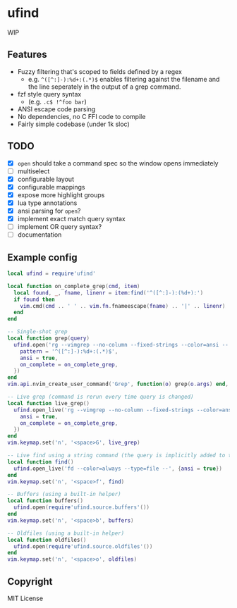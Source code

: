 ufind
=====

WIP

Features
--------
  - Fuzzy filtering that's scoped to fields defined by a regex
    - e.g. `^([^:]-):%d+:(.*)$` enables filtering against the filename and the line seperately in
      the output of a grep command.
  - fzf style query syntax
    - (e.g. `.c$ !^foo bar`)
  - ANSI escape code parsing
  - No dependencies, no C FFI code to compile
  - Fairly simple codebase (under 1k sloc)

TODO
----
  - [x] `open` should take a command spec so the window opens immediately
  - [ ] multiselect
  - [x] configurable layout
  - [x] configurable mappings
  - [x] expose more highlight groups
  - [x] lua type annotations
  - [x] ansi parsing for `open`?
  - [x] implement exact match query syntax
  - [ ] implement OR query syntax?
  - [ ] documentation

Example config
--------------
```lua
local ufind = require'ufind'

local function on_complete_grep(cmd, item)
  local found, _, fname, linenr = item:find('^([^:]-):(%d+):')
  if found then
    vim.cmd(cmd .. ' ' .. vim.fn.fnameescape(fname) .. '|' .. linenr)
  end
end

-- Single-shot grep
local function grep(query)
  ufind.open('rg --vimgrep --no-column --fixed-strings --color=ansi --' .. query, {
    pattern = '^([^:]-):%d+:(.*)$',
    ansi = true,
    on_complete = on_complete_grep,
  })
end
vim.api.nvim_create_user_command('Grep', function(o) grep(o.args) end, {nargs = '+'})

-- Live grep (command is rerun every time query is changed)
local function live_grep()
  ufind.open_live('rg --vimgrep --no-column --fixed-strings --color=ansi -- ', {
    ansi = true,
    on_complete = on_complete_grep,
  })
end
vim.keymap.set('n', '<space>G', live_grep)

-- Live find using a string command (the query is implicitly added to the end)
local function find()
  ufind.open_live('fd --color=always --type=file --', {ansi = true})
end
vim.keymap.set('n', '<space>f', find)

-- Buffers (using a built-in helper)
local function buffers()
  ufind.open(require'ufind.source.buffers'())
end
vim.keymap.set('n', '<space>b', buffers)

-- Oldfiles (using a built-in helper)
local function oldfiles()
  ufind.open(require'ufind.source.oldfiles'())
end
vim.keymap.set('n', '<space>o', oldfiles)
```

Copyright
---------
MIT License
